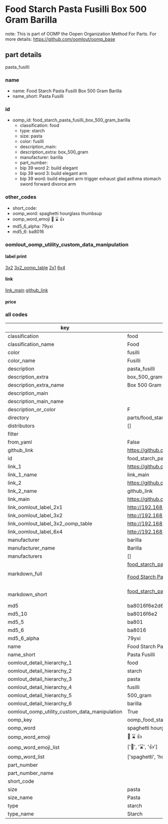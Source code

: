 # Food Starch Pasta Fusilli Box 500 Gram Barilla  

note: This is part of OOMP the Oopen Organization Method For Parts. For more details: https://github.com/oomlout/oomp_base

##  part details



pasta_fusilli

### name
* name: Food Starch Pasta Fusilli Box 500 Gram Barilla
* name_short: Pasta Fusilli
### id
* oomp_id: food_starch_pasta_fusilli_box_500_gram_barilla
  * classification: food
  * type: starch
  * size: pasta
  * color: fusilli
  * description_main: 
  * description_extra: box_500_gram
  * manufacturer: barilla
  * part_number: 
  * bip 39 word 2: build elegant
  * bip 39 word 3: build elegant arm
  * bip 39 word: build elegant arm trigger exhaust glad asthma stomach sword forward divorce arm

### other_codes
* short_code: 
* oomp_word: spaghetti hourglass thumbsup
* oomp_word_emoji :spaghetti: :hourglass: :thumbsup:
* md5_6_alpha: 79yxi
* md5_6: ba8016






### oomlout_oomp_utility_custom_data_manipulation
#### label print
[3x2](http://192.168.1.245:1112/?label=oomp%2079yxi)
[3x2_oomp_table](http://192.168.1.107:1112/?label=oomp%2079yxi)
[2x1](http://192.168.1.242:1112/?label=oomp%2079yxi)
[6x4](http://192.168.1.55:1112/?label=oomp%2079yxi)    

#### link

[link_main](https://github.com/oomlout/oomlout_oomp_current_version_messy/tree/main/parts/food_starch_pasta_fusilli_box_500_gram_barilla) [github_link](https://github.com/oomlout/oomlout_oomp_part_src/tree/main/parts/food_starch_pasta_fusilli_box_500_gram_barilla)                             

#### price







### all codes 
| key | value |  
| --- | --- |  
| classification | food |  
| classification_name | Food |  
| color | fusilli |  
| color_name | Fusilli |  
| description | pasta_fusilli |  
| description_extra | box_500_gram |  
| description_extra_name | Box 500 Gram |  
| description_main |  |  
| description_main_name |  |  
| description_or_color | F  |  
| directory | parts/food_starch_pasta_fusilli_box_500_gram_barilla |  
| distributors | [] |  
| filter |  |  
| from_yaml | False |  
| github_link | https://github.com/oomlout/oomlout_oomp_part_src/tree/main/parts/food_starch_pasta_fusilli_box_500_gram_barilla |  
| id | food_starch_pasta_fusilli_box_500_gram_barilla |  
| link_1 | https://github.com/oomlout/oomlout_oomp_current_version_messy/tree/main/parts/food_starch_pasta_fusilli_box_500_gram_barilla |  
| link_1_name | link_main |  
| link_2 | https://github.com/oomlout/oomlout_oomp_part_src/tree/main/parts/food_starch_pasta_fusilli_box_500_gram_barilla |  
| link_2_name | github_link |  
| link_main | https://github.com/oomlout/oomlout_oomp_current_version_messy/tree/main/parts/food_starch_pasta_fusilli_box_500_gram_barilla |  
| link_oomlout_label_2x1 | http://192.168.1.242:1112/?label=oomp%2079yxi |  
| link_oomlout_label_3x2 | http://192.168.1.245:1112/?label=oomp%2079yxi |  
| link_oomlout_label_3x2_oomp_table | http://192.168.1.107:1112/?label=oomp%2079yxi |  
| link_oomlout_label_6x4 | http://192.168.1.55:1112/?label=oomp%2079yxi |  
| manufacturer | barilla |  
| manufacturer_name | Barilla |  
| manufacturers | [] |  
| markdown_full | [food_starch_pasta_fusilli_box_500_gram_barilla](https://github.com/oomlout/oomlout_oomp_current_version_messy/tree/main/parts/food_starch_pasta_fusilli_box_500_gram_barilla)<br>[](https://github.com/oomlout/oomlout_oomp_current_version_messy/tree/main/parts/food_starch_pasta_fusilli_box_500_gram_barilla)<br>[Food Starch Pasta Fusilli Box 500 Gram Barilla](https://github.com/oomlout/oomlout_oomp_current_version_messy/tree/main/parts/food_starch_pasta_fusilli_box_500_gram_barilla)<br><br> |  
| markdown_short | [food_starch_pasta_fusilli_box_500_gram_barilla](https://github.com/oomlout/oomlout_oomp_current_version_messy/tree/main/parts/food_starch_pasta_fusilli_box_500_gram_barilla)<br><br> |  
| md5 | ba8016f6e2d621c18a27be881751e0ee |  
| md5_10 | ba8016f6e2 |  
| md5_5 | ba801 |  
| md5_6 | ba8016 |  
| md5_6_alpha | 79yxi |  
| name | Food Starch Pasta Fusilli Box 500 Gram Barilla |  
| name_short | Pasta Fusilli |  
| oomlout_detail_hierarchy_1 | food |  
| oomlout_detail_hierarchy_2 | starch |  
| oomlout_detail_hierarchy_3 | pasta |  
| oomlout_detail_hierarchy_4 | fusilli |  
| oomlout_detail_hierarchy_5 | 500_gram |  
| oomlout_detail_hierarchy_6 | barilla |  
| oomlout_oomp_utility_custom_data_manipulation | True |  
| oomp_key | oomp_food_starch_pasta_fusilli_box_500_gram_barilla |  
| oomp_word | spaghetti hourglass thumbsup |  
| oomp_word_emoji | :spaghetti: :hourglass: :thumbsup: |  
| oomp_word_emoji_list | [':spaghetti:', ':hourglass:', ':thumbsup:'] |  
| oomp_word_list | ['spaghetti', 'hourglass', 'thumbsup'] |  
| part_number |  |  
| part_number_name |  |  
| short_code |  |  
| size | pasta |  
| size_name | Pasta |  
| type | starch |  
| type_name | Starch |  
